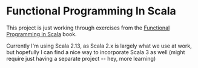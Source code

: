 # Functional Programming In Scala

This project is just working through exercises from the [Functional Programming in Scala](https://www.manning.com/books/functional-programming-in-scala) book.

Currently I'm using Scala 2.13, as Scala 2.x is largely what we use at work,
but hopefully I can find a nice way to incorporate Scala 3 as well (might
require just having a separate project -- hey, more learning)
